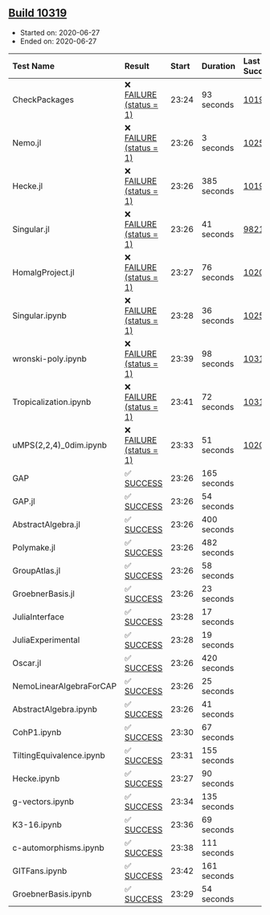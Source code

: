 ## [Build 10319](https://oscarci.mathematik.uni-kl.de/job/oscar/10319/)

* Started on: 2020-06-27
* Ended on: 2020-06-27

| Test Name    | Result | Start | Duration | Last Success | First Failure |
|:-------------|:-------|:------|:---------|:-------------|:--------------|
| CheckPackages | ❌ [FAILURE (status = 1)](https://oscarci.mathematik.uni-kl.de/job/oscar/10319/artifact/logs/build-10319/CheckPackages.log) | 23:24 | 93 seconds | [10197](https://oscarci.mathematik.uni-kl.de/job/oscar/10197/) | [10198](https://oscarci.mathematik.uni-kl.de/job/oscar/10198/) |
| Nemo.jl | ❌ [FAILURE (status = 1)](https://oscarci.mathematik.uni-kl.de/job/oscar/10319/artifact/logs/build-10319/Nemo.jl.log) | 23:26 | 3 seconds | [10252](https://oscarci.mathematik.uni-kl.de/job/oscar/10252/) | [10253](https://oscarci.mathematik.uni-kl.de/job/oscar/10253/) |
| Hecke.jl | ❌ [FAILURE (status = 1)](https://oscarci.mathematik.uni-kl.de/job/oscar/10319/artifact/logs/build-10319/Hecke.jl.log) | 23:26 | 385 seconds | [10197](https://oscarci.mathematik.uni-kl.de/job/oscar/10197/) | [10198](https://oscarci.mathematik.uni-kl.de/job/oscar/10198/) |
| Singular.jl | ❌ [FAILURE (status = 1)](https://oscarci.mathematik.uni-kl.de/job/oscar/10319/artifact/logs/build-10319/Singular.jl.log) | 23:26 | 41 seconds | [9821](https://oscarci.mathematik.uni-kl.de/job/oscar/9821/) | [9822](https://oscarci.mathematik.uni-kl.de/job/oscar/9822/) |
| HomalgProject.jl | ❌ [FAILURE (status = 1)](https://oscarci.mathematik.uni-kl.de/job/oscar/10319/artifact/logs/build-10319/HomalgProject.jl.log) | 23:27 | 76 seconds | [10209](https://oscarci.mathematik.uni-kl.de/job/oscar/10209/) | [10210](https://oscarci.mathematik.uni-kl.de/job/oscar/10210/) |
| Singular.ipynb | ❌ [FAILURE (status = 1)](https://oscarci.mathematik.uni-kl.de/job/oscar/10319/artifact/logs/build-10319/Singular.ipynb.log) | 23:28 | 36 seconds | [10252](https://oscarci.mathematik.uni-kl.de/job/oscar/10252/) | [10253](https://oscarci.mathematik.uni-kl.de/job/oscar/10253/) |
| wronski-poly.ipynb | ❌ [FAILURE (status = 1)](https://oscarci.mathematik.uni-kl.de/job/oscar/10319/artifact/logs/build-10319/wronski-poly.ipynb.log) | 23:39 | 98 seconds | [10318](https://oscarci.mathematik.uni-kl.de/job/oscar/10318/) | [10319](https://oscarci.mathematik.uni-kl.de/job/oscar/10319/) |
| Tropicalization.ipynb | ❌ [FAILURE (status = 1)](https://oscarci.mathematik.uni-kl.de/job/oscar/10319/artifact/logs/build-10319/Tropicalization.ipynb.log) | 23:41 | 72 seconds | [10318](https://oscarci.mathematik.uni-kl.de/job/oscar/10318/) | [10319](https://oscarci.mathematik.uni-kl.de/job/oscar/10319/) |
| uMPS(2,2,4)_0dim.ipynb | ❌ [FAILURE (status = 1)](https://oscarci.mathematik.uni-kl.de/job/oscar/10319/artifact/logs/build-10319/uMPS-2-2-4-_0dim.ipynb.log) | 23:33 | 51 seconds | [10209](https://oscarci.mathematik.uni-kl.de/job/oscar/10209/) | [10210](https://oscarci.mathematik.uni-kl.de/job/oscar/10210/) |
| GAP | ✅ [SUCCESS](https://oscarci.mathematik.uni-kl.de/job/oscar/10319/artifact/logs/build-10319/GAP.log) | 23:26 | 165 seconds |  |  |
| GAP.jl | ✅ [SUCCESS](https://oscarci.mathematik.uni-kl.de/job/oscar/10319/artifact/logs/build-10319/GAP.jl.log) | 23:26 | 54 seconds |  |  |
| AbstractAlgebra.jl | ✅ [SUCCESS](https://oscarci.mathematik.uni-kl.de/job/oscar/10319/artifact/logs/build-10319/AbstractAlgebra.jl.log) | 23:26 | 400 seconds |  |  |
| Polymake.jl | ✅ [SUCCESS](https://oscarci.mathematik.uni-kl.de/job/oscar/10319/artifact/logs/build-10319/Polymake.jl.log) | 23:26 | 482 seconds |  |  |
| GroupAtlas.jl | ✅ [SUCCESS](https://oscarci.mathematik.uni-kl.de/job/oscar/10319/artifact/logs/build-10319/GroupAtlas.jl.log) | 23:26 | 58 seconds |  |  |
| GroebnerBasis.jl | ✅ [SUCCESS](https://oscarci.mathematik.uni-kl.de/job/oscar/10319/artifact/logs/build-10319/GroebnerBasis.jl.log) | 23:26 | 23 seconds |  |  |
| JuliaInterface | ✅ [SUCCESS](https://oscarci.mathematik.uni-kl.de/job/oscar/10319/artifact/logs/build-10319/JuliaInterface.log) | 23:28 | 17 seconds |  |  |
| JuliaExperimental | ✅ [SUCCESS](https://oscarci.mathematik.uni-kl.de/job/oscar/10319/artifact/logs/build-10319/JuliaExperimental.log) | 23:28 | 19 seconds |  |  |
| Oscar.jl | ✅ [SUCCESS](https://oscarci.mathematik.uni-kl.de/job/oscar/10319/artifact/logs/build-10319/Oscar.jl.log) | 23:26 | 420 seconds |  |  |
| NemoLinearAlgebraForCAP | ✅ [SUCCESS](https://oscarci.mathematik.uni-kl.de/job/oscar/10319/artifact/logs/build-10319/NemoLinearAlgebraForCAP.log) | 23:26 | 25 seconds |  |  |
| AbstractAlgebra.ipynb | ✅ [SUCCESS](https://oscarci.mathematik.uni-kl.de/job/oscar/10319/artifact/logs/build-10319/AbstractAlgebra.ipynb.log) | 23:26 | 41 seconds |  |  |
| CohP1.ipynb | ✅ [SUCCESS](https://oscarci.mathematik.uni-kl.de/job/oscar/10319/artifact/logs/build-10319/CohP1.ipynb.log) | 23:30 | 67 seconds |  |  |
| TiltingEquivalence.ipynb | ✅ [SUCCESS](https://oscarci.mathematik.uni-kl.de/job/oscar/10319/artifact/logs/build-10319/TiltingEquivalence.ipynb.log) | 23:31 | 155 seconds |  |  |
| Hecke.ipynb | ✅ [SUCCESS](https://oscarci.mathematik.uni-kl.de/job/oscar/10319/artifact/logs/build-10319/Hecke.ipynb.log) | 23:27 | 90 seconds |  |  |
| g-vectors.ipynb | ✅ [SUCCESS](https://oscarci.mathematik.uni-kl.de/job/oscar/10319/artifact/logs/build-10319/g-vectors.ipynb.log) | 23:34 | 135 seconds |  |  |
| K3-16.ipynb | ✅ [SUCCESS](https://oscarci.mathematik.uni-kl.de/job/oscar/10319/artifact/logs/build-10319/K3-16.ipynb.log) | 23:36 | 69 seconds |  |  |
| c-automorphisms.ipynb | ✅ [SUCCESS](https://oscarci.mathematik.uni-kl.de/job/oscar/10319/artifact/logs/build-10319/c-automorphisms.ipynb.log) | 23:38 | 111 seconds |  |  |
| GITFans.ipynb | ✅ [SUCCESS](https://oscarci.mathematik.uni-kl.de/job/oscar/10319/artifact/logs/build-10319/GITFans.ipynb.log) | 23:42 | 161 seconds |  |  |
| GroebnerBasis.ipynb | ✅ [SUCCESS](https://oscarci.mathematik.uni-kl.de/job/oscar/10319/artifact/logs/build-10319/GroebnerBasis.ipynb.log) | 23:29 | 54 seconds |  |  |
